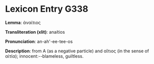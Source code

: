 # Lexicon Entry G338

**Lemma**: ἀναίτιος

**Transliteration (xlit)**: anaítios

**Pronunciation**: an-ah'-ee-tee-os

**Description**:
from Α (as a negative particle) and αἴτιος (in the sense of αἰτία); innocent:--blameless, guiltless.
